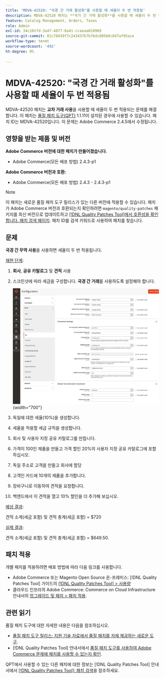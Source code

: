```yaml
---
title: 'MDVA-42520: "국경 간 거래 활성화"를 사용할 때 세율이 두 번 적용됨'
description: MDVA-42520 패치는 **국가 간 거래 활성화**를 사용할 때 세율이 두 번 적용되는 문제를 수정합니다. 이 패치는 [Quality Patches Tool (QPT)](https://experienceleague.adobe.com/en/docs/commerce-knowledge-base/kb/announcements/commerce-announcements/magento-quality-patches-released-new-tool-to-self-serve-quality-patches) 1.1.11이 설치된 경우 사용할 수 있습니다. 패치 ID는 MDVA-42520입니다. 이 문제는 Adobe Commerce 2.4.5에서 수정됩니다.
feature: Catalog Management, Orders, Taxes
role: Admin
exl-id: 34c101fd-3a47-4877-8a41-ccaeaa010969
source-git-commit: 81c78439f7c243437b7b76dc80560c847af95ace
workflow-type: tm+mt
source-wordcount: '492'
ht-degree: 0%

---
```


# MDVA-42520: &quot;국경 간 거래 활성화&quot;를 사용할 때 세율이 두 번 적용됨

MDVA-42520 패치는 **교차 거래 사용**&#x200B;을 사용할 때 세율이 두 번 적용되는 문제를 해결합니다. 이 패치는 [품질 패치 도구(QPT)](https://experienceleague.adobe.com/en/docs/commerce-knowledge-base/kb/announcements/commerce-announcements/magento-quality-patches-released-new-tool-to-self-serve-quality-patches) 1.1.11이 설치된 경우에 사용할 수 있습니다. 패치 ID는 MDVA-42520입니다. 이 문제는 Adobe Commerce 2.4.5에서 수정됩니다.

## 영향을 받는 제품 및 버전

**Adobe Commerce 버전에 대한 패치가 만들어졌습니다.**

* Adobe Commerce(모든 배포 방법) 2.4.3-p1

**Adobe Commerce 버전과 호환:**

* Adobe Commerce(모든 배포 방법) 2.4.3 - 2.4.3-p1

>[!NOTE]
>
>이 패치는 새로운 품질 패치 도구 릴리스가 있는 다른 버전에 적용할 수 있습니다. 패치가 Adobe Commerce 버전과 호환되는지 확인하려면 `magento/quality-patches` 패키지를 최신 버전으로 업데이트하고 [[!DNL Quality Patches Tool]에서 호환성을 확인합니다. 패치 검색 페이지](https://experienceleague.adobe.com/en/docs/commerce-knowledge-base/kb/announcements/commerce-announcements/magento-quality-patches-released-new-tool-to-self-serve-quality-patches). 패치 ID를 검색 키워드로 사용하여 패치를 찾습니다.

## 문제

**국경 간 무역 사용**&#x200B;을 사용하면 세율이 두 번 적용됩니다.

<u>재현 단계</u>:

1. **회사**, **공유 카탈로그** 및 **견적** 사용
1. 스크린샷에 따라 세금을 구성합니다. **국경 간 거래**&#x200B;를 사용하도록 설정해야 합니다.

   ![세금 설정](/help/assets/tools/tax_settings_1.png){width="700"}

1. 독일에 대한 세율(10%)을 생성합니다.
1. 세율을 적용할 세금 규칙을 생성합니다.
1. 회사 및 사용자 지정 공유 카탈로그를 만듭니다.
1. 가격이 100인 제품을 만들고 가격 할인 20%의 사용자 지정 공유 카탈로그에 포함하십시오.
1. 독일 주소로 고객을 만들고 회사에 할당
1. 고객인 카드에 10개의 제품을 추가합니다.
1. 장바구니로 이동하여 견적을 요청합니다.
1. 백엔드에서 이 견적을 열고 10% 할인을 더 추가해 보십시오.

<u>예상 결과</u>:

견적 소계(세금 포함) 및 견적 총계(세금 포함) = $720

<u>실제 결과</u>:

견적 소계(세금 포함) 및 견적 총계(세금 포함) = $649.50.

## 패치 적용

개별 패치를 적용하려면 배포 방법에 따라 다음 링크를 사용합니다.

* Adobe Commerce 또는 Magento Open Source 온-프레미스: [!DNL Quality Patches Tool] 가이드의 [[!DNL Quality Patches Tool] > 사용량](/help/tools/quality-patches-tool/usage.md)
* 클라우드 인프라의 Adobe Commerce: Commerce on Cloud Infrastructure 안내서의 [업그레이드 및 패치 > 패치 적용](https://experienceleague.adobe.com/docs/commerce-cloud-service/user-guide/develop/upgrade/apply-patches.html).

## 관련 읽기

품질 패치 도구에 대한 자세한 내용은 다음을 참조하십시오.

* [품질 패치 도구 릴리스: 지원 기술 자료에서 품질 패치를 자체 제공하는 새로운 도구](https://experienceleague.adobe.com/en/docs/commerce-knowledge-base/kb/announcements/commerce-announcements/magento-quality-patches-released-new-tool-to-self-serve-quality-patches).
* [!DNL Quality Patches Tool] 안내서에서 [품질 패치 도구를 사용하여 Adobe Commerce 문제에 패치를 사용할 수 있는지 확인](/help/tools/quality-patches-tool/patches-available-in-qpt/check-patch-for-magento-issue-with-magento-quality-patches.md).

QPT에서 사용할 수 있는 다른 패치에 대한 정보는 [!DNL Quality Patches Tool] 안내서에서 [[!DNL Quality Patches Tool]: 패치 검색](https://experienceleague.adobe.com/tools/commerce-quality-patches/index.html)을 참조하세요.
